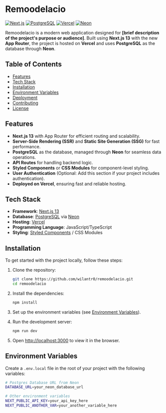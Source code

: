 # Remoodelacio

[![Next.js](https://img.shields.io/badge/Next.js-13.4-blue.svg)](https://nextjs.org/) 
[![PostgreSQL](https://img.shields.io/badge/PostgreSQL-14-green.svg)](https://www.postgresql.org/)
[![Vercel](https://img.shields.io/badge/Deploy-Vercel-black.svg)](https://vercel.com/)
[![Neon](https://img.shields.io/badge/Database-Neon-orange.svg)](https://neon.tech/)

Remoodelacio is a modern web application designed for **[brief description of the project's purpose or audience]**. Built using **Next.js 13** with the new **App Router**, the project is hosted on **Vercel** and uses **PostgreSQL** as the database through **Neon**.

## Table of Contents

- [Features](#features)
- [Tech Stack](#tech-stack)
- [Installation](#installation)
- [Environment Variables](#environment-variables)
- [Deployment](#deployment)
- [Contributing](#contributing)
- [License](#license)

## Features

- **Next.js 13** with App Router for efficient routing and scalability.
- **Server-Side Rendering (SSR)** and **Static Site Generation (SSG)** for fast performance.
- **PostgreSQL** as the database, managed through **Neon** for seamless data operations.
- **API Routes** for handling backend logic.
- **Styled Components** or **CSS Modules** for component-level styling.
- **User Authentication** (Optional: Add this section if your project includes authentication).
- **Deployed on Vercel**, ensuring fast and reliable hosting.

## Tech Stack

- **Framework**: [Next.js 13](https://nextjs.org/)
- **Database**: [PostgreSQL](https://www.postgresql.org/) via [Neon](https://neon.tech/)
- **Hosting**: [Vercel](https://vercel.com/)
- **Programming Language**: JavaScript/TypeScript
- **Styling**: [Styled Components](https://styled-components.com/) / CSS Modules

## Installation

To get started with the project locally, follow these steps:

1. Clone the repository:

    ```bash
    git clone https://github.com/wilantr0/remoodelacio.git
    cd remoodelacio
    ```

2. Install the dependencies:

    ```bash
    npm install
    ```

3. Set up the environment variables (see [Environment Variables](#environment-variables)).

4. Run the development server:

    ```bash
    npm run dev
    ```

5. Open [http://localhost:3000](http://localhost:3000) to view it in the browser.

## Environment Variables

Create a `.env.local` file in the root of your project with the following variables:

```bash
# Postgres Database URL from Neon
DATABASE_URL=your_neon_database_url

# Other environment variables
NEXT_PUBLIC_API_KEY=your_api_key_here
NEXT_PUBLIC_ANOTHER_VAR=your_another_variable_here
